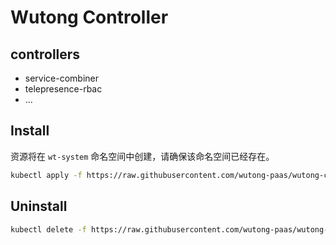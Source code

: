 # Wutong Controller

## controllers

- service-combiner
- telepresence-rbac
- ...

## Install

资源将在 `wt-system` 命名空间中创建，请确保该命名空间已经存在。

```bash
kubectl apply -f https://raw.githubusercontent.com/wutong-paas/wutong-controller/master/deploy/manifest.yaml
```

## Uninstall

```bash
kubectl delete -f https://raw.githubusercontent.com/wutong-paas/wutong-controller/master/deploy/manifest.yaml
```